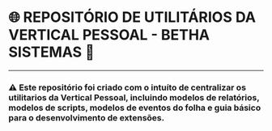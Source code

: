 # 🌐 REPOSITÓRIO DE UTILITÁRIOS DA VERTICAL PESSOAL - BETHA SISTEMAS 🏢
---
### ⚠️ Este repositório foi criado com o intuíto de centralizar os utilitarios da Vertical Pessoal, incluindo modelos de relatórios, modelos de scripts, modelos de eventos do folha e guia básico para o desenvolvimento de extensões. 
